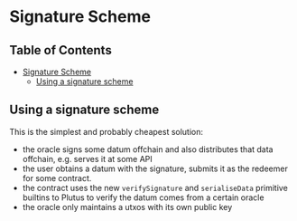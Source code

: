 # Signature Scheme

<!-- markdown-toc start - Don't edit this section. Run M-x markdown-toc-refresh-toc -->
## Table of Contents

- [Signature Scheme](#signature-scheme)
  - [Using a signature scheme](#using-a-signature-scheme)

<!-- markdown-toc end -->

## Using a signature scheme

This is the simplest and probably cheapest solution:

- the oracle signs some datum offchain and also distributes that data offchain,
  e.g. serves it at some API
- the user obtains a datum with the signature, submits it as the redeemer for
  some contract.
- the contract uses the new `verifySignature` and `serialiseData` primitive
  builtins to Plutus to verify the datum comes from a certain oracle
- the oracle only maintains a utxos with its own public key
